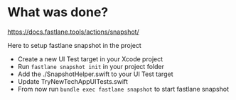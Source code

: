 # What was done?
https://docs.fastlane.tools/actions/snapshot/

Here to setup fastlane snapshot in the project

- Create a new UI Test target in your Xcode project
- Run `fastlane snapshot init` in your project folder
- Add the ./SnapshotHelper.swift to your UI Test target
- Update TryNewTechAppUITests.swift
- From now run `bundle exec fastlane snapshot` to start fastlane snapshot
